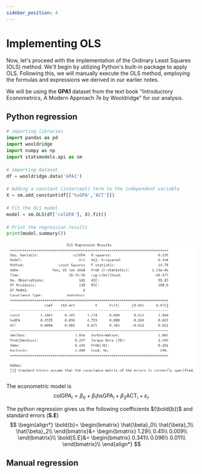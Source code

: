 ```yaml
---
sidebar_position: 4
---
```

# Implementing OLS
<div style={{ textAlign: 'justify' }}>
Now, let's proceed with the implementation of the Ordinary Least Squares (OLS) method. We'll begin by utilizing Python's built-in package to apply OLS. Following this, we will manually execute the OLS method, employing the formulas and expressions we derived in our earlier notes.

We will be using the **GPA1** dataset from the text book "Introductory Econometrics, A Modern Approach 7e by Wooldridge" for our analysis.
</div>

## Python regression

```python
# importing libraries
import pandas as pd
import wooldridge
import numpy as np
import statsmodels.api as sm

# importing dataset
df = wooldridge.data('GPA1')

# Adding a constant (intercept) term to the independent variable
X = sm.add_constant(df[['hsGPA','ACT']])

# Fit the OLS model
model = sm.OLS(df['colGPA'], X).fit()

# Print the regression results
print(model.summary())
```
![png](assets/reg1.png)

The econometric model is
$$
\text{colGPA}_i= \beta_0 + \beta_1\text{hsGPA}_i + \beta_2\text{ACT}_i + \varepsilon_i.
$$

The python regression gives us the following coefficients $(\bold{b})$ and standard errors $(\textbf{S.E})$
$$
\begin{align*}
    \bold{b}=   \begin{bmatrix}
            \hat{\beta}_0\\
            \hat{\beta}_1\\
            \hat{\beta}_2\\
            \end{bmatrix}&=
            \begin{bmatrix}
            1.29\\
            0.45\\
            0.009\\
            \end{bmatrix}\\
    \bold{S.E}&=   \begin{bmatrix}
            0.341\\
            0.096\\
            0.011\\
            \end{bmatrix}\\
\end{align*}
$$

## Manual regression